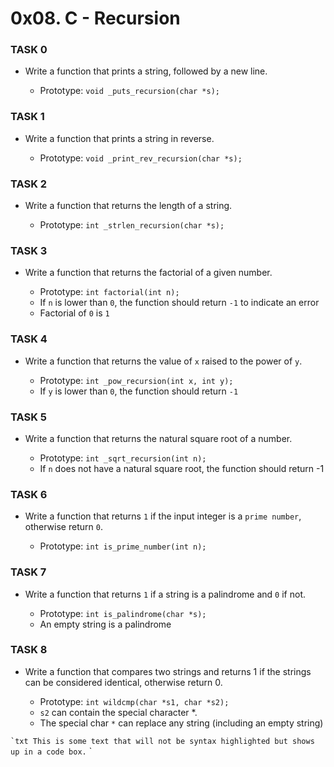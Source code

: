 # 0x08. C - Recursion

###     TASK 0
- Write a function that prints a string, followed by a new line.

     - Prototype: `void _puts_recursion(char *s);`

###     TASK 1
- Write a function that prints a string in reverse.

     - Prototype: `void _print_rev_recursion(char *s);`

###     TASK 2
- Write a function that returns the length of a string.

     - Prototype: `int _strlen_recursion(char *s);`

###     TASK 3
- Write a function that returns the factorial of a given number.

     - Prototype: `int factorial(int n);`
     - If `n` is lower than `0`, the function should return `-1` to indicate an error
     - Factorial of `0` is `1`
     
###     TASK 4
- Write a function that returns the value of `x` raised to the power of `y`.

     - Prototype: `int _pow_recursion(int x, int y);`
     - If `y` is lower than `0`, the function should return `-1`

###     TASK 5
- Write a function that returns the natural square root of a number.

     - Prototype: `int _sqrt_recursion(int n);`
     - If `n` does not have a natural square root, the function should return -1

###     TASK 6
- Write a function that returns `1` if the input integer is a `prime number`, otherwise return `0`.

     - Prototype: `int is_prime_number(int n);`
     
###     TASK 7
- Write a function that returns `1` if a string is a palindrome and `0` if not.
 
     - Prototype: `int is_palindrome(char *s);`
     - An empty string is a palindrome

###     TASK 8
- Write a function that compares two strings and returns 1 if the strings can be considered identical, otherwise return 0.

     - Prototype: `int wildcmp(char *s1, char *s2);`
     - `s2` can contain the special character *.
     - The special char `*` can replace any string (including an empty string)
     
`` `txt
This is some text that will not be syntax highlighted
but shows up in a code box.
`` `
